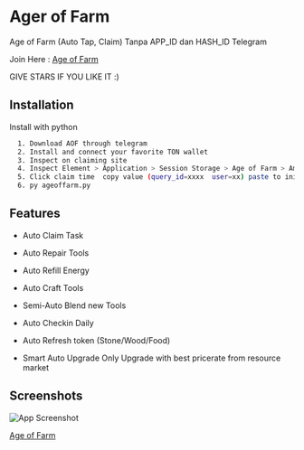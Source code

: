 
# Ager of Farm

Age of Farm (Auto Tap, Claim) Tanpa APP_ID dan HASH_ID Telegram

Join Here : [Age of Farm](https://t.me/aof_ton_bot?start=ref_8202976e)


GIVE STARS IF YOU LIKE IT :)

## Installation

Install with python

```bash
  1. Download AOF through telegram
  2. Install and connect your favorite TON wallet
  3. Inspect on claiming site
  4. Inspect Element > Application > Session Storage > Age of Farm > Ambil tgWebAppData
  5. Click claim time  copy value (query_id=xxxx  user=xx) paste to initdata.txt
  6. py ageoffarm.py

```


## Features

- Auto Claim Task 
- Auto Repair Tools
- Auto Refill Energy
- Auto Craft Tools
- Semi-Auto Blend new Tools
- Auto Checkin Daily
- Auto Refresh token (Stone/Wood/Food)


- Smart Auto Upgrade
  Only Upgrade with best pricerate from resource market


## Screenshots

![App Screenshot](https://i.imgur.com/CCcDN2U.png)

[Age of Farm](https://imgur.com/a/aof-age-of-farm-bot-gvtecQg?third_party=1)
